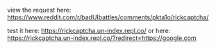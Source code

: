 view the request here: https://www.reddit.com/r/badUIbattles/comments/pkta1o/rickcaptcha/

test it here: https://rickcaptcha.un-index.repl.co/ or here: https://rickcaptcha.un-index.repl.co/?redirect=https://google.com

